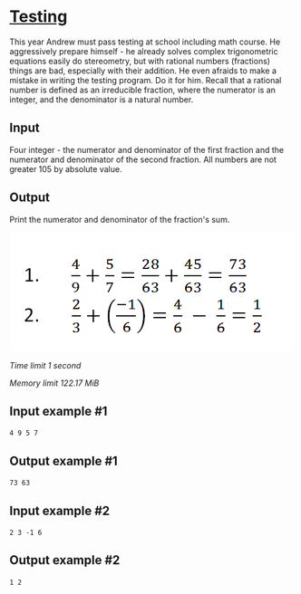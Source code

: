 # [Testing](https://www.e-olymp.com/en/problems/7371)

This year Andrew must pass testing at school including math course. He aggressively prepare himself - he already solves complex trigonometric equations easily do stereometry, but with rational numbers (fractions) things are bad, especially with their addition. He even afraids to make a mistake in writing the testing program. Do it for him. Recall that a rational number is defined as an irreducible fraction, where the numerator is an integer, and the denominator is a natural number.

## Input

Four integer - the numerator and denominator of the first fraction and the numerator and denominator of the second fraction. All numbers are not greater 105 by absolute value.

## Output

Print the numerator and denominator of the fraction's sum.

![](1419101918.png)

_Time limit 1 second_

_Memory limit 122.17 MiB_


## Input example #1
```
4 9 5 7
```

## Output example #1
```
73 63
```

## Input example #2
```
2 3 -1 6
```

## Output example #2
```
1 2
```
